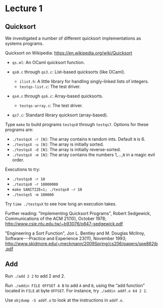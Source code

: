 Lecture 1
=========

Quicksort
---------

We investigated a number of different quicksort implementations as
systems programs.

Quicksort on Wikipedia: https://en.wikipedia.org/wiki/Quicksort

* `qs.ml`: An OCaml quicksort function.

* `qs0.c` through `qs3.c`: List-based quicksorts (like OCaml).
  * `ilist.h`: A little library for handling singly-linked lists of
    integers.
  * `testqs-list.c`: The test driver.

* `qs4.c` through `qs6.c`: Array-based quicksorts.
  * `testqs-array.c`: The test driver.

* `qs7.c`: Standard library quicksort (array-based).

Type `make` to build programs `testqs0` through `testqs7`. Options for
these programs are:

* `./testqsX -r [N]`: The array contains `N` random ints. Default `N`
  is 6.
* `./testqsX -u [N]`: The array is initially sorted.
* `./testqsX -d [N]`: The array is initially reverse-sorted.
* `./testqsX -m [N]`: The array contains the numbers 1,...,`N` in a
  magic evil order.

Executions to try:

* `./testqs0 -r 10`
* `./testqs0 -r 10000000`
* `make SANITIZE=1; ./testqs0 -r 10`
* `./testqs5 -m 100000`

Try `time ./testqsX` to see how long an execution takes.

Further reading: "Implementing Quicksort Programs", Robert Sedgewick,
Communications of the ACM 21(10), October 1978;
http://www.csie.ntu.edu.tw/~b93076/p847-sedgewick.pdf

"Engineering a Sort Function", Jon L. Bentley and M. Douglas McIlroy,
Software---Practice and Experience 23(11), November 1993;
http://www.skidmore.edu/~meckmann/2009Spring/cs206/papers/spe862jb.pdf


Add
---

Run `./add 2 2` to add 2 and 2.

Run `./addin FILE OFFSET A B` to add `A` and `B`, using the “add function”
located in `FILE` at byte `OFFSET`. For instance, try `./addin addf.o 64 2 2`.

Use `objdump -S addf.o` to look at the instructions in `addf.o`.

